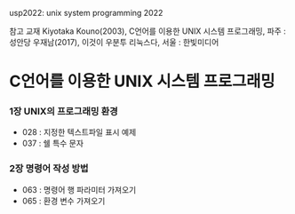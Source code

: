 usp2022:
unix
system
programming
2022

참고 교재
Kiyotaka Kouno(2003), C언어를 이용한 UNIX 시스템 프로그래밍, 파주 : 성안당
우재남(2017), 이것이 우분투 리눅스다, 서울 : 한빛미디어

# C언어를 이용한 UNIX 시스템 프로그래밍
### 1장 UNIX의 프로그래밍 환경
* 028 : 지정한 텍스트파일 표시 예제
* 037 : 쉘 특수 문자

### 2장 명령어 작성 방법
* 063 : 명령어 행 파라미터 가져오기
* 065 : 환경 변수 가져오기